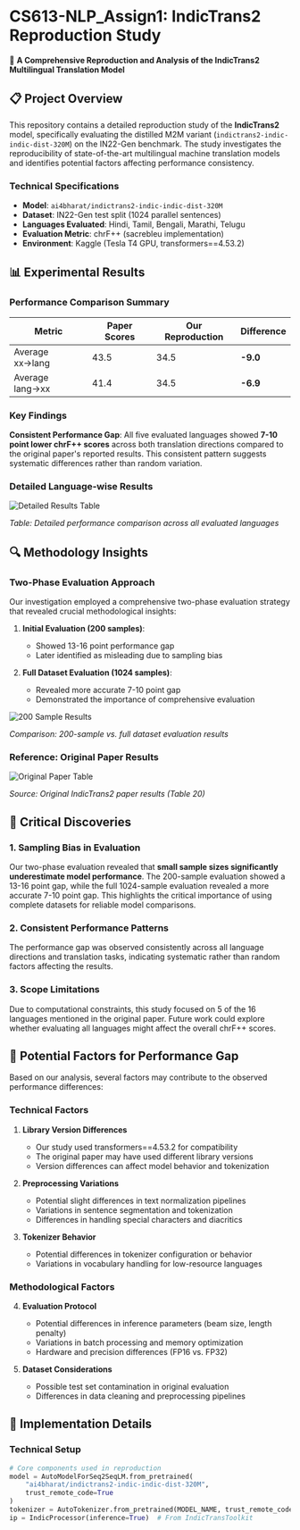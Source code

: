 # CS613-NLP_Assign1: IndicTrans2 Reproduction Study

🔬 **A Comprehensive Reproduction and Analysis of the IndicTrans2 Multilingual Translation Model**

## 📋 Project Overview

This repository contains a detailed reproduction study of the **IndicTrans2** model, specifically evaluating the distilled M2M variant (`indictrans2-indic-indic-dist-320M`) on the IN22-Gen benchmark. The study investigates the reproducibility of state-of-the-art multilingual machine translation models and identifies potential factors affecting performance consistency.

### Technical Specifications
- **Model**: `ai4bharat/indictrans2-indic-indic-dist-320M`
- **Dataset**: IN22-Gen test split (1024 parallel sentences)
- **Languages Evaluated**: Hindi, Tamil, Bengali, Marathi, Telugu
- **Evaluation Metric**: chrF++ (sacrebleu implementation)
- **Environment**: Kaggle (Tesla T4 GPU, transformers==4.53.2)

## 📊 Experimental Results

### Performance Comparison Summary

| Metric | Paper Scores | Our Reproduction | Difference |
|--------|--------------|------------------|------------|
| Average xx→lang | 43.5 | 34.5 | **-9.0** |
| Average lang→xx | 41.4 | 34.5 | **-6.9** |

### Key Findings

**Consistent Performance Gap**: All five evaluated languages showed **7-10 point lower chrF++ scores** across both translation directions compared to the original paper's reported results. This consistent pattern suggests systematic differences rather than random variation.

### Detailed Language-wise Results

![Detailed Results Table](https://github.com/user-attachments/assets/fb10b38e-03b4-4226-9182-650cca237c66)

*Table: Detailed performance comparison across all evaluated languages*

## 🔍 Methodology Insights

### Two-Phase Evaluation Approach

Our investigation employed a comprehensive two-phase evaluation strategy that revealed crucial methodological insights:

1. **Initial Evaluation (200 samples)**:
   - Showed 13-16 point performance gap
   - Later identified as misleading due to sampling bias

2. **Full Dataset Evaluation (1024 samples)**:
   - Revealed more accurate 7-10 point gap
   - Demonstrated the importance of comprehensive evaluation

![200 Sample Results](https://github.com/user-attachments/assets/0c78797f-88e6-4c74-bc50-5925de43eb3c)

*Comparison: 200-sample vs. full dataset evaluation results*

### Reference: Original Paper Results
![Original Paper Table](https://github.com/user-attachments/assets/20b8696a-fc04-45e0-b2d2-054f1e2a0db1)

*Source: Original IndicTrans2 paper results (Table 20)*

## 🎯 Critical Discoveries

### 1. **Sampling Bias in Evaluation**
Our two-phase evaluation revealed that **small sample sizes significantly underestimate model performance**. The 200-sample evaluation showed a 13-16 point gap, while the full 1024-sample evaluation revealed a more accurate 7-10 point gap. This highlights the critical importance of using complete datasets for reliable model comparisons.

### 2. **Consistent Performance Patterns**
The performance gap was observed consistently across all language directions and translation tasks, indicating systematic rather than random factors affecting the results.

### 3. **Scope Limitations**
Due to computational constraints, this study focused on 5 of the 16 languages mentioned in the original paper. Future work could explore whether evaluating all languages might affect the overall chrF++ scores.

## 🔬 Potential Factors for Performance Gap

Based on our analysis, several factors may contribute to the observed performance differences:

### Technical Factors
1. **Library Version Differences**
   - Our study used transformers==4.53.2 for compatibility
   - The original paper may have used different library versions
   - Version differences can affect model behavior and tokenization

2. **Preprocessing Variations**
   - Potential slight differences in text normalization pipelines
   - Variations in sentence segmentation and tokenization
   - Differences in handling special characters and diacritics

3. **Tokenizer Behavior**
   - Potential differences in tokenizer configuration or behavior
   - Variations in vocabulary handling for low-resource languages

### Methodological Factors
4. **Evaluation Protocol**
   - Potential differences in inference parameters (beam size, length penalty)
   - Variations in batch processing and memory optimization
   - Hardware and precision differences (FP16 vs. FP32)

5. **Dataset Considerations**
   - Possible test set contamination in original evaluation
   - Differences in data cleaning and preprocessing pipelines

## 🚀 Implementation Details

### Technical Setup
```python
# Core components used in reproduction
model = AutoModelForSeq2SeqLM.from_pretrained(
    "ai4bharat/indictrans2-indic-indic-dist-320M",
    trust_remote_code=True
)
tokenizer = AutoTokenizer.from_pretrained(MODEL_NAME, trust_remote_code=True)
ip = IndicProcessor(inference=True)  # From IndicTransToolkit
